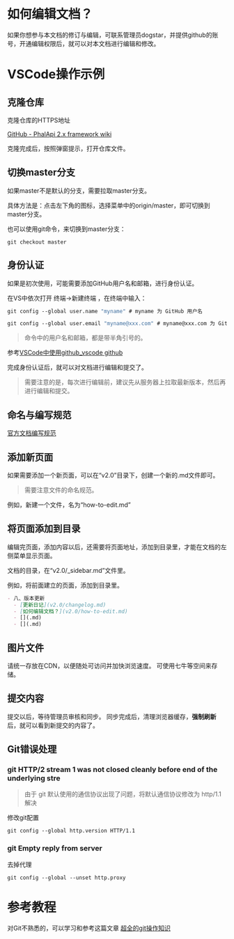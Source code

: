 # 如何编辑文档？

如果你想参与本文档的修订与编辑，可联系管理员dogstar，并提供github的账号，开通编辑权限后，就可以对本文档进行编辑和修改。

# VSCode操作示例

## 克隆仓库

克隆仓库的HTTPS地址

[GitHub - PhalApi 2.x framework wiki](https://github.com/phalapi/phalapi-wiki.git)

克隆完成后，按照弹窗提示，打开仓库文件。

## 切换master分支

如果master不是默认的分支，需要拉取master分支。

具体方法是：点击左下角的图标，选择菜单中的origin/master，即可切换到master分支。

也可以使用git命令，来切换到master分支：
```
git checkout master
```

## 身份认证

如果是初次使用，可能需要添加GitHub用户名和邮箱，进行身份认证。

在VS中依次打开 终端->新建终端 ，在终端中输入：

```vb
git config --global user.name "myname" # myname 为 GitHub 用户名

git config --global user.email "myname@xxx.com" # myname@xxx.com 为 GitHub关联的邮箱
```

> 命令中的用户名和邮箱，都是带半角引号的。

参考[VSCode中使用github_vscode github](https://blog.csdn.net/weixin_39450145/article/details/127958650)

完成身份认证后，就可以对文档进行编辑和提交了。

> 需要注意的是，每次进行编辑前，建议先从服务器上拉取最新版本，然后再进行编辑和提交。

## 命名与编写规范
[官方文档编写规范](https://gitee.com/dogstar/phalapi-wiki/blob/master/guide.md)

## 添加新页面
如果需要添加一个新页面，可以在“v2.0”目录下，创建一个新的.md文件即可。

> 需要注意文件的命名规范。

例如，新建一个文件，名为“how-to-edit.md”

## 将页面添加到目录
编辑完页面，添加内容以后，还需要将页面地址，添加到目录里，才能在文档的左侧菜单显示页面。

文档的目录，在“v2.0/_sidebar.md”文件里。

例如，将前面建立的页面，添加到目录里。
```md
- 八、版本更新 
  - [更新日记](v2.0/changelog.md)
  - [如何编辑文档？](v2.0/how-to-edit.md)
  - [](.md)
  - [](.md)
```

## 图片文件
请统一存放在CDN，以便随处可访问并加快浏览速度。
可使用七牛等空间来存储。

## 提交内容
提交以后，等待管理员审核和同步。
同步完成后，清理浏览器缓存，**强制刷新**后，就可以看到新提交的内容了。

## Git错误处理

### git HTTP/2 stream 1 was not closed cleanly before end of the underlying stre

> 由于 git 默认使用的通信协议出现了问题，将默认通信协议修改为 http/1.1解决

修改git配置
```git
git config --global http.version HTTP/1.1
```

### git Empty reply from server

去掉代理
```git
git config --global --unset http.proxy
```

# 参考教程

对Git不熟悉的，可以学习和参考这篇文章
[超全的git操作知识](https://zhuanlan.zhihu.com/p/595864413)